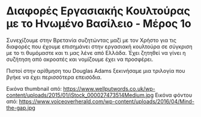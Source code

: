 # Διαφορές Εργασιακής Κουλτούρας με το Ηνωμένο Βασίλειο - Μέρος 1ο

Συνεχίζουμε στην Βρετανία συζητώντας μαζί με τον Χρήστο για τις διαφορές που έχουμε επισημάνει στην εργασιακή κουλτούρα σε σύγκριση με το τι θυμόμαστε και τι μας λένε από Ελλάδα. Έχει ζητηθεί να γίνει η συζήτηση από ακροατές και νομίζουμε έχει να προσφέρει.

Πιστοί στην αρίθμηση του Douglas Adams ξεκινήσαμε μια τριλογία που βγήκε να έχει περισσότερα επεισόδια.

Εικόνα thumbnail από: <https://www.wellputwords.co.uk/wp-content/uploads/2015/01/iStock_000027473514Medium.jpg>
Εικόνα φόντου από: <https://www.voiceoverherald.com/wp-content/uploads/2016/04/Mind-the-gap.jpg>

